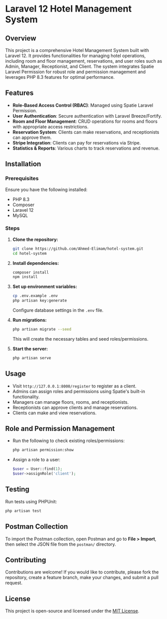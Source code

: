 # Laravel 12 Hotel Management System

## Overview
This project is a comprehensive Hotel Management System built with Laravel 12. It provides functionalities for managing hotel operations, including room and floor management, reservations, and user roles such as Admin, Manager, Receptionist, and Client. The system integrates Spatie Laravel Permission for robust role and permission management and leverages PHP 8.3 features for optimal performance.

## Features
- **Role-Based Access Control (RBAC)**: Managed using Spatie Laravel Permission.
- **User Authentication**: Secure authentication with Laravel Breeze/Fortify.
- **Room and Floor Management**: CRUD operations for rooms and floors with appropriate access restrictions.
- **Reservation System**: Clients can make reservations, and receptionists can approve them.
- **Stripe Integration**: Clients can pay for reservations via Stripe.
- **Statistics & Reports**: Various charts to track reservations and revenue.

## Installation
### Prerequisites
Ensure you have the following installed:
- PHP 8.3
- Composer
- Laravel 12
- MySQL

### Steps
1. **Clone the repository:**
   ```bash
   git clone https://github.com/Ahmed-Elimam/hotel-system.git
   cd hotel-system
   ```

2. **Install dependencies:**
   ```bash
   composer install
   npm install
   ```

3. **Set up environment variables:**
   ```bash
   cp .env.example .env
   php artisan key:generate
   ```
   Configure database settings in the `.env` file.

4. **Run migrations:**
   ```bash
   php artisan migrate --seed
   ```
   This will create the necessary tables and seed roles/permissions.

5. **Start the server:**
   ```bash
   php artisan serve
   ```

## Usage
- Visit `http://127.0.0.1:8000/register` to register as a client.
- Admins can assign roles and permissions using Spatie's built-in functionality.
- Managers can manage floors, rooms, and receptionists.
- Receptionists can approve clients and manage reservations.
- Clients can make and view reservations.

## Role and Permission Management
- Run the following to check existing roles/permissions:
  ```bash
  php artisan permission:show
  ```
- Assign a role to a user:
  ```php
  $user = User::find(1);
  $user->assignRole('client');
  ```

## Testing
Run tests using PHPUnit:
```bash
php artisan test
```

## Postman Collection  
To import the Postman collection, open Postman and go to **File > Import**, then select the JSON file from the `postman/` directory.

## Contributing
Contributions are welcome! If you would like to contribute, please fork the repository, create a feature branch, make your changes, and submit a pull request.

## License
This project is open-source and licensed under the [MIT License](LICENSE).
